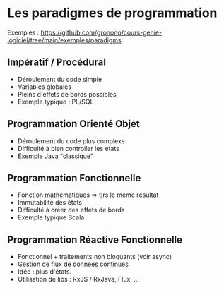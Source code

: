# Les paradigmes de programmation

Exemples : https://github.com/gronono/cours-genie-logiciel/tree/main/exemples/paradigms

## Impératif / Procédural

* Déroulement du code simple
* Variables globales
* Pleins d'effets de bords possibles
* Exemple typique : PL/SQL

## Programmation Orienté Objet

* Déroulement du code plus complexe
* Difficulté à bien controller les états
* Exemple Java "classique"

## Programmation Fonctionnelle

* Fonction mathématiques => tjrs le même résultat
* Immutabilité des états
* Difficulté à créer des effets de bords
* Exemple typique Scala

## Programmation Réactive Fonctionnelle

* Fonctionnel + traitements non bloquants (voir async)
* Gestion de flux de données continues
* Idée : plus d'états.
* Utilisation de libs : RxJS / RxJava, Flux, ...